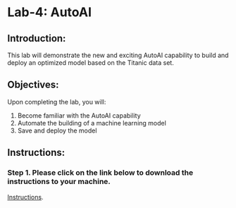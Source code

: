 # Lab-4: AutoAI

## Introduction: 

This lab will demonstrate the new and exciting AutoAI capability to build and deploy an optimized model based on the Titanic data set.

## Objectives: 

Upon completing the lab, you will:

1. Become familiar with the AutoAI capability
2. Automate the building of a machine learning model 
3. Save and deploy the model

## Instructions:

### Step 1.  Please click on the link below to download the instructions to your machine.

[Instructions](https://github.com/bleonardb3/ML_POT_10-29-2020/raw/master/Lab-4/AutoAIv8.pdf).
